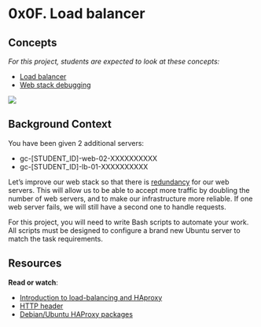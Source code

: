 # 0x0F. Load balancer

## Concepts

_For this project, students are expected to look at these concepts:_

-   [Load balancer](https://intranet.hbtn.io/concepts/46)
-   [Web stack debugging](https://intranet.hbtn.io/concepts/68)

![](https://s3.amazonaws.com/intranet-projects-files/holbertonschool-sysadmin_devops/275/qfdked8.png)

## Background Context

You have been given 2 additional servers:

-   gc-[STUDENT_ID]-web-02-XXXXXXXXXX
-   gc-[STUDENT_ID]-lb-01-XXXXXXXXXX

Let’s improve our web stack so that there is [redundancy](https://intranet.hbtn.io/rltoken/QiOC_I-8BeV4aNExIucC9Q "redundancy") for our web servers. This will allow us to be able to accept more traffic by doubling the number of web servers, and to make our infrastructure more reliable. If one web server fails, we will still have a second one to handle requests.

For this project, you will need to write Bash scripts to automate your work. All scripts must be designed to configure a brand new Ubuntu server to match the task requirements.

## Resources

**Read or watch**:

-   [Introduction to load-balancing and HAproxy](https://intranet.hbtn.io/rltoken/ngIXarEyu8jZwOL3Y30PLQ "Introduction to load-balancing and HAproxy")
-   [HTTP header](https://intranet.hbtn.io/rltoken/v32JmcDrSiOnFBfqzXvs_Q "HTTP header")
-   [Debian/Ubuntu HAProxy packages](https://intranet.hbtn.io/rltoken/BXGrW_6ocecWaOJb7OK_WA "Debian/Ubuntu HAProxy packages")


